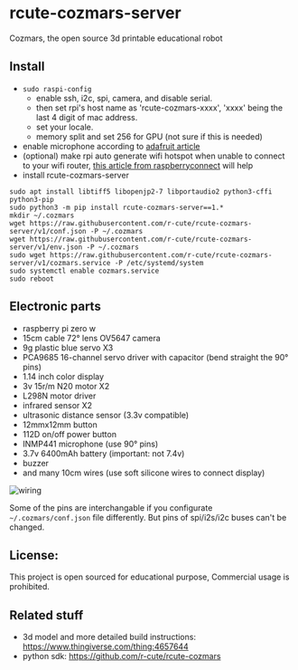 # rcute-cozmars-server

Cozmars, the open source 3d printable educational robot

## Install

* `sudo raspi-config`
	* enable ssh, i2c, spi, camera, and disable serial.
	* then set rpi's host name as 'rcute-cozmars-xxxx', 'xxxx' being the last 4 digit of mac address.
	* set your locale.
	* memory split and set 256 for GPU (not sure if this is needed)
* enable microphone according to [adafruit article](https://learn.adafruit.com/adafruit-i2s-mems-microphone-breakout/raspberry-pi-wiring-test)
* (optional) make rpi auto generate wifi hotspot when unable to connect to your wifi router, [this article from raspberryconnect](https://www.raspberryconnect.com/projects/65-raspberrypi-hotspot-accesspoints/158-raspberry-pi-auto-wifi-hotspot-switch-direct-connection) will help
* install rcute-cozmars-server 
```
sudo apt install libtiff5 libopenjp2-7 libportaudio2 python3-cffi python3-pip
sudo python3 -m pip install rcute-cozmars-server==1.*
mkdir ~/.cozmars
wget https://raw.githubusercontent.com/r-cute/rcute-cozmars-server/v1/conf.json -P ~/.cozmars
wget https://raw.githubusercontent.com/r-cute/rcute-cozmars-server/v1/env.json -P ~/.cozmars
sudo wget https://raw.githubusercontent.com/r-cute/rcute-cozmars-server/v1/cozmars.service -P /etc/systemd/system
sudo systemctl enable cozmars.service
sudo reboot
```

## Electronic parts

* raspberry pi zero w
* 15cm cable 72° lens OV5647 camera
* 9g plastic blue servo X3
* PCA9685 16-channel servo driver with capacitor (bend straight the 90° pins)
* 1.14 inch color display
* 3v 15r/m N20 motor X2
* L298N motor driver
* infrared sensor X2
* ultrasonic distance sensor (3.3v compatible)
* 12mmx12mm button
* 112D on/off power button
* INMP441 microphone (use 90° pins)
* 3.7v 6400mAh battery (important: not 7.4v)
* buzzer
* and many 10cm wires (use soft silicone wires to connect display)

![wiring](/wiring.png)

Some of the pins are interchangable if you configurate `~/.cozmars/conf.json` file differently. But pins of spi/i2s/i2c buses can't be changed.

## License:

This project is open sourced for educational purpose, Commercial usage is prohibited.

## Related stuff

* 3d model and more detailed build instructions: https://www.thingiverse.com/thing:4657644
* python sdk: https://github.com/r-cute/rcute-cozmars